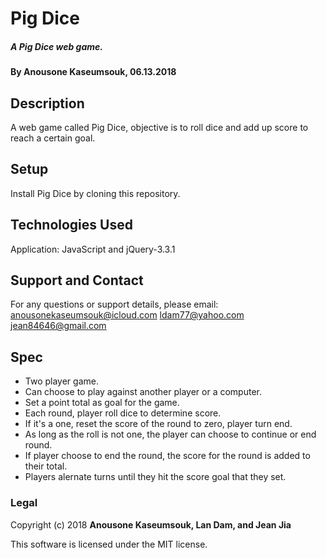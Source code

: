 # Pig Dice

##### A Pig Dice web game.

#### By Anousone Kaseumsouk, 06.13.2018

## Description

A web game called Pig Dice, objective is to roll dice and add up score to reach a certain goal.


## Setup

Install Pig Dice by cloning this repository.

## Technologies Used

Application: JavaScript and jQuery-3.3.1

## Support and Contact

For any questions or support details, please email:
anousonekaseumsouk@icloud.com
ldam77@yahoo.com
jean84646@gmail.com

## Spec

* Two player game.
* Can choose to play against another player or a computer.
* Set a point total as goal for the game.
* Each round, player roll dice to determine score.
* If it's a one, reset the score of the round to zero, player turn end.
* As long as the roll is not one, the player can choose to continue or end round.
* If player choose to end the round, the score for the round is added to their total.
* Players alernate turns until they hit the score goal that they set.


### Legal

Copyright (c) 2018 **Anousone Kaseumsouk, Lan Dam, and Jean Jia**

This software is licensed under the MIT license.

